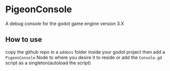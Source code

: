 # PigeonConsole
 A debug console for the godot game engine version 3.X

## How to use
copy the github repo in a `addons` folder inside your godot project then add a `PigeonConsole` Node to where you desire it to reside or add the `Console.gd` script as a singleton(autoload the script)
